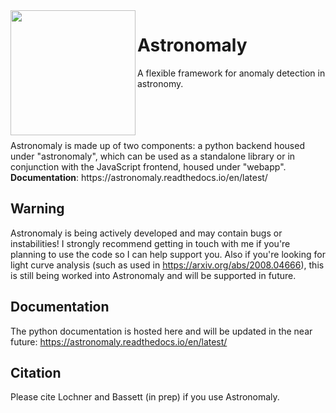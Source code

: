 <image src="Astronomaly_logo.png" width="200" align="left"/> 

# Astronomaly
A flexible framework for anomaly detection in astronomy.

<br>
<br>
<br>
<br>
Astronomaly is made up of two components: a python backend housed under "astronomaly", which can be used as a standalone library
or in conjunction with the JavaScript frontend, housed under "webapp".
<br>
<b>Documentation</b>: https://astronomaly.readthedocs.io/en/latest/

## Warning

Astronomaly is being actively developed and may contain bugs or instabilities! I strongly recommend getting in touch with me if you're planning to use the code so I can help support you. Also if you're looking for light curve analysis (such as used in https://arxiv.org/abs/2008.04666), this is still being worked into Astronomaly and will be supported in future.

## Documentation

The python documentation is hosted here and will be updated in the near future:
https://astronomaly.readthedocs.io/en/latest/

## Citation

Please cite Lochner and Bassett (in prep) if you use Astronomaly.




